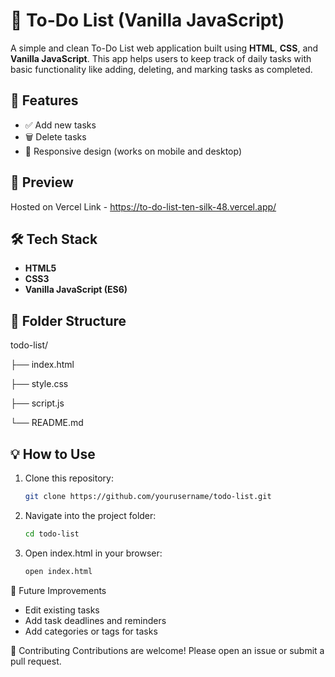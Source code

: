 # 📝 To-Do List (Vanilla JavaScript)

A simple and clean To-Do List web application built using **HTML**, **CSS**, and **Vanilla JavaScript**. This app helps users to keep track of daily tasks with basic functionality like adding, deleting, and marking tasks as completed.

## 🚀 Features

- ✅ Add new tasks
- 🗑️ Delete tasks
- 📱 Responsive design (works on mobile and desktop)

## 📸 Preview

Hosted on Vercel Link - https://to-do-list-ten-silk-48.vercel.app/

## 🛠️ Tech Stack

- **HTML5**
- **CSS3**
- **Vanilla JavaScript (ES6)**

## 📁 Folder Structure

todo-list/

├── index.html

├── style.css

├── script.js

└── README.md


## 💡 How to Use

1. Clone this repository:
   ```bash
   git clone https://github.com/yourusername/todo-list.git

2. Navigate into the project folder:
   ```bash
   cd todo-list

3. Open index.html in your browser:
   ```bash
   open index.html


📌 Future Improvements
-  Edit existing tasks
-  Add task deadlines and reminders
-  Add categories or tags for tasks

🤝 Contributing
Contributions are welcome! Please open an issue or submit a pull request.
